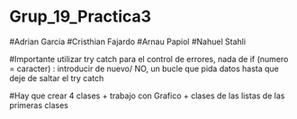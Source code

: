 # Grup_19_Practica3

#Adrian Garcia
#Cristhian Fajardo
#Arnau Papiol
#Nahuel Stahli

#Importante utilizar try catch para el control de errores, nada de if (numero = caracter) : introducir de nuevo/ NO, un bucle que pida datos hasta que deje
de saltar el try catch

#Hay que crear 4 clases + trabajo con Grafico + clases de las listas de las primeras clases

